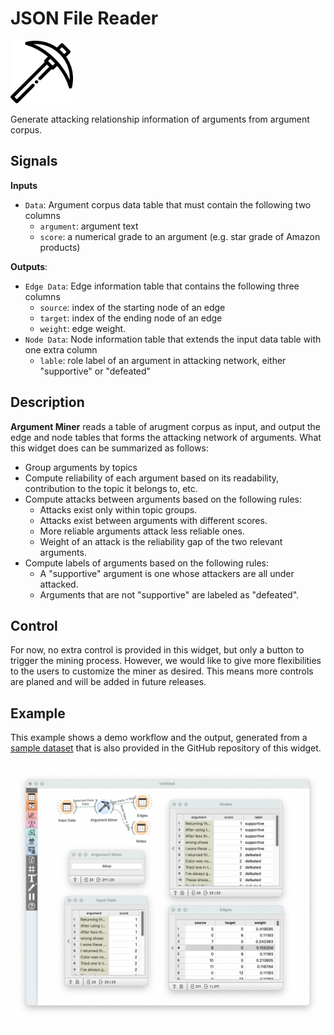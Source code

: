 # JSON File Reader

<img src="./icons/OWArgMiner.svg" width="100" height="100">

Generate attacking relationship information of arguments from argument corpus.

## Signals

**Inputs**

- `Data`: Argument corpus data table that must contain the following two columns
    - `argument`: argument text
    - `score`: a numerical grade to an argument (e.g. star grade of Amazon products)

**Outputs**:

- `Edge Data`: Edge information table that contains the following three columns
    - `source`: index of the starting node of an edge
    - `target`: index of the ending node of an edge
    - `weight`: edge weight.
- `Node Data`: Node information table that extends the input data table with one extra column
    - `lable`: role label of an argument in attacking network, either "supportive" or "defeated"

## Description

**Argument Miner** reads a table of arugment corpus as input, and output the edge and node tables that forms the attacking network of arguments. What this widget does can be summarized as follows:

- Group arguments by topics
- Compute reliability of each argument based on its readability, contribution to the topic it belongs to, etc.
- Compute attacks between arguments based on the following rules:
    - Attacks exist only within topic groups.
    - Attacks exist between arguments with different scores.
    - More reliable arguments attack less reliable ones.
    - Weight of an attack is the reliability gap of the two relevant arguments.
- Compute labels of arguments based on the following rules:
    - A "supportive" argument is one whose attackers are all under attacked.
    - Arguments that are not "supportive" are labeled as "defeated".

## Control

For now, no extra control is provided in this widget, but only a button to trigger the mining process. However, we would like to give more flexibilities to the users to customize the miner as desired. This means more controls are planed and will be added in future releases.

## Example

This example shows a demo workflow and the output, generated from a [sample dataset](https://raw.githubusercontent.com/EyeofBeholder-NLeSC/orange3-argument/main/example/data/data_processed_1prod_sample.json) that is also provided in the GitHub repository of this widget. 

![image](./screenshots/OWArgMiner.png)